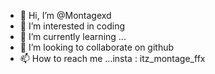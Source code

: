 - 👋 Hi, I’m @Montagexd
- 👀 I’m interested in coding
- 🌱 I’m currently learning ...
- 💞️ I’m looking to collaborate on github
- 📫 How to reach me ...insta : itz_montage_ffx

<!---
Montagexd/Montagexd is a ✨ special ✨ repository because its `README.md` (this file) appears on your GitHub profile.
You can click the Preview link to take a look at your changes.
--->
